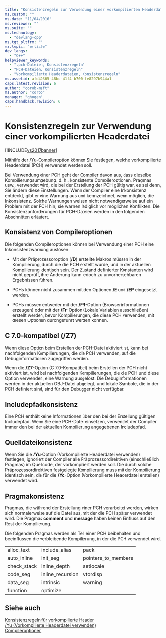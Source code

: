 ```yaml
---
title: "Konsistenzregeln zur Verwendung einer vorkompilierten Headerdatei | Microsoft Docs"
ms.custom: ""
ms.date: "11/04/2016"
ms.reviewer: ""
ms.suite: ""
ms.technology: 
  - "devlang-cpp"
ms.tgt_pltfrm: ""
ms.topic: "article"
dev_langs: 
  - "C++"
helpviewer_keywords: 
  - ".pch-Dateien, Konsistenzregeln"
  - "PCH-Dateien, Konsistenzregeln"
  - "Vorkompilierte Headerdateien, Konsistenzregeln"
ms.assetid: afd49365-48bc-41f4-b700-fe8297b944a1
caps.latest.revision: 6
author: "corob-msft"
ms.author: "corob"
manager: "ghogen"
caps.handback.revision: 6
---
```

# Konsistenzregeln zur Verwendung einer vorkompilierten Headerdatei
[!INCLUDE[vs2017banner](../../assembler/inline/includes/vs2017banner.md)]

Mithilfe der [\/Yu](../../build/reference/yu-use-precompiled-header-file.md)\-Compileroption können Sie festlegen, welche vorkompilierte Headerdatei \(PCH\) verwendet werden soll.  
  
 Bei Verwendung einer PCH geht der Compiler davon aus, dass dieselbe Kompilierungsumgebung, d. h., konsistente Compileroptionen, Pragmas usw., verwendet wird, die bei der Erstellung der PCH gültig war, es sei denn, Sie ändern diese Einstellungen.  Wenn der Compiler eine Inkonsistenz entdeckt, gibt er eine Warnung aus und kennzeichnet, wenn möglich, die Inkonsistenz.  Solche Warnungen weisen nicht notwendigerweise auf ein Problem mit der PCH hin; sie warnen lediglich vor möglichen Konflikten.  Die Konsistenzanforderungen für PCH\-Dateien werden in den folgenden Abschnitten erläutert.  
  
## Konsistenz von Compileroptionen  
 Die folgenden Compileroptionen können bei Verwendung einer PCH eine Inkonsistenzwarnung auslösen:  
  
-   Mit der Präprozessoroption \(**\/D**\) erstellte Makros müssen in der Kompilierung, durch die die PCH erstellt wurde, und in der aktuellen Kompilierung identisch sein.  Der Zustand definierter Konstanten wird nicht geprüft, ihre Änderung kann jedoch zu unvorhersehbaren Ergebnissen führen.  
  
-   PCHs können nicht zusammen mit den Optionen **\/E** und **\/EP** eingesetzt werden.  
  
-   PCHs müssen entweder mit der **\/FR**\-Option \(Browserinformationen erzeugen\) oder mit der **\\Fr**\-Option \(Lokale Variablen ausschließen\) erstellt werden, bevor Kompilierungen, die diese PCH verwenden, mit diesen Optionen durchgeführt werden können.  
  
## C 7.0\-kompatibel \(\/Z7\)  
 Wenn diese Option beim Erstellen der PCH\-Datei aktiviert ist, kann bei nachfolgenden Kompilierungen, die die PCH verwenden, auf die Debuginformationen zugegriffen werden.  
  
 Wenn die **\/Z7**\-Option \(C 7.0\-Kompatibel\) beim Erstellen der PCH nicht aktiviert ist, wird bei nachfolgenden Kompilierungen, die die PCH und diese Option verwenden, eine Warnung ausgelöst.  Die Debuginformationen werden in der aktuellen OBJ\-Datei abgelegt, und lokale Symbole, die in der PCH definiert sind, sind für den Debugger nicht verfügbar.  
  
## Includepfadkonsistenz  
 Eine PCH enthält keine Informationen über den bei der Erstellung gültigen Includepfad.  Wenn Sie eine PCH\-Datei einsetzen, verwendet der Compiler immer den bei der aktuellen Kompilierung angegebenen Includepfad.  
  
## Quelldateikonsistenz  
 Wenn Sie die **\/Yu**\-Option \(Vorkompilierte Headerdatei verwenden\) festlegen, ignoriert der Compiler alle Präprozessordirektiven \(einschließlich Pragmas\) im Quellcode, der vorkompiliert werden soll.  Die durch solche Präprozessordirektiven festgelegte Kompilierung muss mit der Kompilierung identisch sein, die für die **\/Yc**\-Option \(Vorkompilierte Headerdatei erstellen\) verwendet wird.  
  
## Pragmakonsistenz  
 Pragmas, die während der Erstellung einer PCH verarbeitet werden, wirken sich normalerweise auf die Datei aus, mit der die PCH später verwendet wird.  Die Pragmas **comment** und **message** haben keinen Einfluss auf den Rest der Kompilierung.  
  
 Die folgenden Pragmas werden als Teil einer PCH beibehalten und beeinflussen die verbleibende Kompilierung, in der die PCH verwendet wird.  
  
||||  
|-|-|-|  
|alloc\_text|include\_alias|pack|  
|auto\_inline|init\_seg|pointers\_to\_members|  
|check\_stack|inline\_depth|setlocale|  
|code\_seg|inline\_recursion|vtordisp|  
|data\_seg|intrinsic|warning|  
|function|optimize||  
  
## Siehe auch  
 [Konsistenzregeln für vorkompilierte Header](../../build/reference/precompiled-header-consistency-rules.md)   
 [\/Yu \(Vorkompilierte Headerdatei verwenden\)](../../build/reference/yu-use-precompiled-header-file.md)   
 [Compileroptionen](../../build/reference/compiler-options.md)
